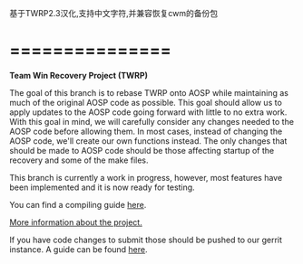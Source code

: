 
基于TWRP2.3汉化,支持中文字符,并兼容恢复cwm的备份包

===============
=======
**Team Win Recovery Project (TWRP)**

The goal of this branch is to rebase TWRP onto AOSP while maintaining as much of the original AOSP code as possible. This goal should allow us to apply updates to the AOSP code going forward with little to no extra work.  With this goal in mind, we will carefully consider any changes needed to the AOSP code before allowing them.  In most cases, instead of changing the AOSP code, we'll create our own functions instead.  The only changes that should be made to AOSP code should be those affecting startup of the recovery and some of the make files.

This branch is currently a work in progress, however, most features have been implemented and it is now ready for testing.

You can find a compiling guide [here](http://rootzwiki.com/topic/23903-how-to-compile-twrp-from-source/ "Guide").

[More information about the project.](http://www.teamw.in/project/twrp2 "More Information")

If you have code changes to submit those should be pushed to our gerrit instance.  A guide can be found [here](http://teamw.in/twrp2-gerrit "Gerrit Guide").
